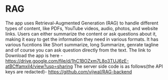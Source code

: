 # RAG
The app uses Retrieval-Augmented Generation (RAG) to handle different types of content, like PDFs, YouTube videos, audio, photos, and website links. Users can either summarize the content or ask questions about it, making it easy to get the information they need in various formats.
It has various fucntions like Short summarize, long Summarize, genrate tagline and of course you can ask question directly from the text.
The link to Download the app is here - https://drive.google.com/file/d/1hC1BOZxm7L8o3TUJ6zE-atBCffamxil4/view?usp=sharing
The server side code is as follows(the API keys are redacted)- https://github.com/vijwal/RAG-backend
